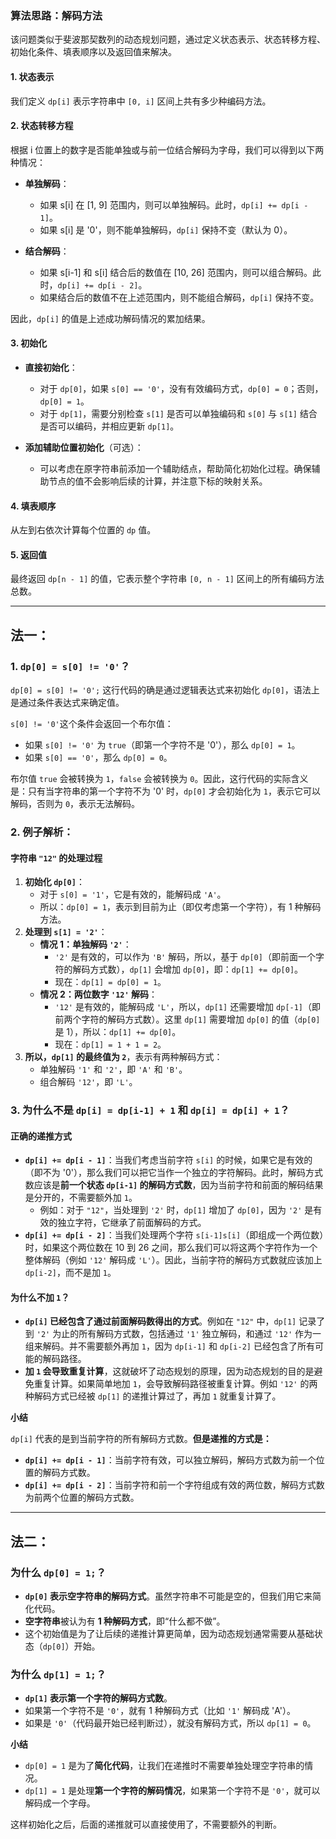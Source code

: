 ### 算法思路：解码方法

该问题类似于斐波那契数列的动态规划问题，通过定义状态表示、状态转移方程、初始化条件、填表顺序以及返回值来解决。

#### 1. 状态表示

我们定义 `dp[i]` 表示字符串中 `[0, i]` 区间上共有多少种编码方法。

#### 2. 状态转移方程

根据 i 位置上的数字是否能单独或与前一位结合解码为字母，我们可以得到以下两种情况：

- **单独解码**：
  - 如果 s[i] 在 [1, 9] 范围内，则可以单独解码。此时，`dp[i] += dp[i - 1]`。
  - 如果 s[i] 是 '0'，则不能单独解码，`dp[i]` 保持不变（默认为 0）。
  
- **结合解码**：
  - 如果 s[i-1] 和 s[i] 结合后的数值在 [10, 26] 范围内，则可以组合解码。此时，`dp[i] += dp[i - 2]`。
  - 如果结合后的数值不在上述范围内，则不能组合解码，`dp[i]` 保持不变。

因此，`dp[i]` 的值是上述成功解码情况的累加结果。

#### 3. 初始化
- **直接初始化**：
  - 对于 `dp[0]`，如果 `s[0] == '0'`，没有有效编码方式，`dp[0] = 0`；否则，`dp[0] = 1`。
  - 对于 `dp[1]`，需要分别检查 `s[1]` 是否可以单独编码和 `s[0]` 与 `s[1]` 结合是否可以编码，并相应更新 `dp[1]`。

- **添加辅助位置初始化**（可选）：
  - 可以考虑在原字符串前添加一个辅助结点，帮助简化初始化过程。确保辅助节点的值不会影响后续的计算，并注意下标的映射关系。

#### 4. 填表顺序
从左到右依次计算每个位置的 `dp` 值。

#### 5. 返回值
最终返回 `dp[n - 1]` 的值，它表示整个字符串 `[0, n - 1]` 区间上的所有编码方法总数。

---

## 法一：

### 1. `dp[0] = s[0] != '0'`？

`dp[0] = s[0] != '0';` 这行代码的确是通过逻辑表达式来初始化 `dp[0]`，语法上是通过条件表达式来确定值。

`s[0] != '0'`这个条件会返回一个布尔值：

-   如果 `s[0] != '0'` 为 `true`（即第一个字符不是 '0'），那么 `dp[0] = 1`。
-   如果 `s[0] == '0'`，那么 `dp[0] = 0`。

布尔值 `true` 会被转换为 `1`，`false` 会被转换为 `0`。因此，这行代码的实际含义是：只有当字符串的第一个字符不为 '0' 时，`dp[0]` 才会初始化为 `1`，表示它可以解码，否则为 `0`，表示无法解码。

### 2. 例子解析：

#### 字符串 `"12"` 的处理过程

1.  **初始化 `dp[0]`**：
    -   对于 `s[0] = '1'`，它是有效的，能解码成 `'A'`。
    -   所以：`dp[0] = 1`，表示到目前为止（即仅考虑第一个字符），有 1 种解码方法。
2.  **处理到 `s[1] = '2'`**：
    -   **情况 1：单独解码 `'2'`**：
        -   `'2'` 是有效的，可以作为 `'B'` 解码，所以，基于 `dp[0]`（即前面一个字符的解码方式数），`dp[1]` 会增加 `dp[0]`，即：`dp[1] += dp[0]`。
        -   现在：`dp[1] = dp[0] = 1`。
    -   **情况 2：两位数字 `'12'` 解码**：
        -   `'12'` 是有效的，能解码成 `'L'`，所以，`dp[1]` 还需要增加 `dp[-1]`（即前两个字符的解码方式数）。这里 `dp[1]` 需要增加 `dp[0]` 的值（`dp[0]` 是 1），所以：`dp[1] += dp[0]`。
        -   现在：`dp[1] = 1 + 1 = 2`。
3.  **所以，`dp[1]` 的最终值为 `2`**，表示有两种解码方式：
    -   单独解码 `'1'` 和 `'2'`，即 `'A'` 和 `'B'`。
    -   组合解码 `'12'`，即 `'L'`。

### 3. 为什么不是 `dp[i] = dp[i-1] + 1` 和 `dp[i] = dp[i] + 1`？

#### **正确的递推方式**

-   **`dp[i] += dp[i - 1]`**：当我们考虑当前字符 `s[i]` 的时候，如果它是有效的（即不为 '0'），那么我们可以把它当作一个独立的字符解码。此时，解码方式数应该是**前一个状态 `dp[i-1]` 的解码方式数**，因为当前字符和前面的解码结果是分开的，不需要额外加 `1`。
    -   例如：对于 `"12"`，当处理到 `'2'` 时，`dp[1]` 增加了 `dp[0]`，因为 `'2'` 是有效的独立字符，它继承了前面解码的方式。
-   **`dp[i] += dp[i - 2]`**：当我们处理两个字符 `s[i-1]s[i]`（即组成一个两位数）时，如果这个两位数在 10 到 26 之间，那么我们可以将这两个字符作为一个整体解码（例如 `'12'` 解码成 `'L'`）。因此，当前字符的解码方式数就应该加上 `dp[i-2]`，而不是加 `1`。

#### **为什么不加 `1`？**

-   **`dp[i]` 已经包含了通过前面解码数得出的方式**。例如在 `"12"` 中，`dp[1]` 记录了到 `'2'` 为止的所有解码方式数，包括通过 `'1'` 独立解码，和通过 `'12'` 作为一组来解码。并不需要额外再加 `1`，因为 `dp[i-1]` 和 `dp[i-2]` 已经包含了所有可能的解码路径。
-   **加 `1` 会导致重复计算**，这就破坏了动态规划的原理，因为动态规划的目的是避免重复计算。如果简单地加 `1`，会导致解码路径被重复计算。例如 `'12'` 的两种解码方式已经被 `dp[1]` 的递推计算过了，再加 `1` 就重复计算了。

**小结**

`dp[i]` 代表的是到当前字符的所有解码方式数。**但是递推的方式是：**

-   **`dp[i] += dp[i - 1]`**：当前字符有效，可以独立解码，解码方式数为前一个位置的解码方式数。
-   **`dp[i] += dp[i - 2]`**：当前字符和前一个字符组成有效的两位数，解码方式数为前两个位置的解码方式数。

---

## 法二：

### 为什么 `dp[0] = 1;`？

-   **`dp[0]` 表示空字符串的解码方式**。虽然字符串不可能是空的，但我们用它来简化代码。
-   **空字符串**被认为有 **1 种解码方式**，即“什么都不做”。
-   这个初始值是为了让后续的递推计算更简单，因为动态规划通常需要从基础状态（`dp[0]`）开始。

### 为什么 `dp[1] = 1;`？

-   **`dp[1]` 表示第一个字符的解码方式数**。
-   如果第一个字符不是 `'0'`，就有 1 种解码方式（比如 `'1'` 解码成 'A'）。
-   如果是 `'0'`（代码最开始已经判断过），就没有解码方式，所以 `dp[1] = 0`。

**小结**

-   `dp[0] = 1` 是为了**简化代码**，让我们在递推时不需要单独处理空字符串的情况。
-   `dp[1] = 1` 是处理**第一个字符的解码情况**，如果第一个字符不是 `'0'`，就可以解码成一个字母。

这样初始化之后，后面的递推就可以直接使用了，不需要额外的判断。